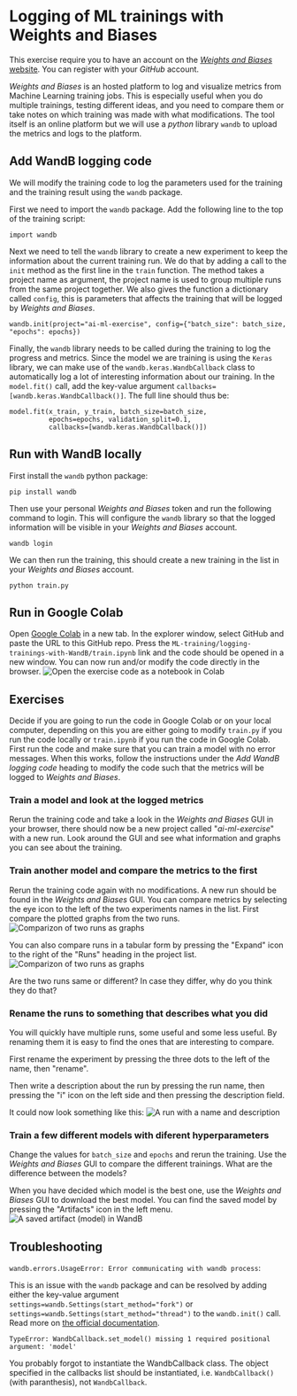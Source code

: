 # Logging of ML trainings with Weights and Biases

This exercise require you to have an account on the [*Weights and Biases* website](https://wandb.ai). You can register with your *GitHub* account.

*Weights and Biases* is an hosted platform to log and visualize metrics from Machine Learning training jobs. This is especially useful when you do multiple trainings, testing different ideas, and you need to compare them or take notes on which training was made with what modifications. The tool itself is an online platform but we will use a *python* library `wandb` to upload the metrics and logs to the platform.

## Add WandB logging code
We will modify the training code to log the parameters used for the training and the training result using the `wandb` package.

First we need to import the `wandb` package. Add the following line to the top of the training script:
```
import wandb
```

Next we need to tell the `wandb` library to create a new experiment to keep the information about the current training run. We do that by adding a call to the `init` method as the first line in the `train` function. The method takes a project name as argument, the project name is used to group multiple runs from the same project together. We also gives the function a dictionary called `config`, this is parameters that affects the training that will be logged by *Weights and Biases*.
```
wandb.init(project="ai-ml-exercise", config={"batch_size": batch_size, "epochs": epochs})
```

Finally, the `wandb` library needs to be called during the training to log the progress and metrics. Since the model we are training is using the `Keras` library, we can make use of the `wandb.keras.WandbCallback` class to automatically log a lot of interesting information about our training. In the `model.fit()` call, add the key-value argument `callbacks=[wandb.keras.WandbCallback()]`. The full line should thus be:
```
model.fit(x_train, y_train, batch_size=batch_size,
          epochs=epochs, validation_split=0.1,
          callbacks=[wandb.keras.WandbCallback()])
```

## Run with WandB locally
First install the `wandb` python package:
```
pip install wandb
```

Then use your personal *Weights and Biases* token and run the following command to login. This will configure the `wandb` library so that the logged information will be visible in your *Weights and Biases* account.
```
wandb login
```

We can then run the training, this should create a new training in the list in your *Weights and Biases* account.
```
python train.py
```

## Run in Google Colab
Open [Google Colab](https://colab.research.google.com/) in a new tab. In the explorer window, select GitHub and paste the URL to this GitHub repo. Press the `ML-training/logging-trainings-with-WandB/train.ipynb` link and the code should be opened in a new window. You can now run and/or modify the code directly in the browser.
![Open the exercise code as a notebook in Colab](images/colab-code.png)

## Exercises
Decide if you are going to run the code in Google Colab or on your local computer, depending on this you are either going to modify `train.py` if you run the code locally or `train.ipynb` if you run the code in Google Colab. First run the code and make sure that you can train a model with no error messages. When this works, follow the instructions under the *Add WandB logging code* heading to modify the code such that the metrics will be logged to *Weights and Biases*.

### Train a model and look at the logged metrics
Rerun the training code and take a look in the *Weights and Biases* GUI in your browser, there should now be a new project called "*ai-ml-exercise*" with a new run. Look around the GUI and see what information and graphs you can see about the training.

### Train another model and compare the metrics to the first
Rerun the training code again with no modifications. A new run should be found in the *Weights and Biases* GUI. You can compare metrics by selecting the eye icon to the left of the two experiments names in the list. First compare the plotted graphs from the two runs.
![Comparizon of two runs as graphs](images/wandb-compare.png)

You can also compare runs in a tabular form by pressing the "Expand" icon to the right of the "Runs" heading in the project list.
![Comparizon of two runs as graphs](images/wandb-table.png)

Are the two runs same or different? In case they differ, why do you think they do that?

### Rename the runs to something that describes what you did
You will quickly have multiple runs, some useful and some less useful. By renaming them it is easy to find the ones that are interesting to compare.

First rename the experiment by pressing the three dots to the left of the name, then "rename".

Then write a description about the run by pressing the run name, then pressing the "i" icon on the left side and then pressing the description field.

It could now look something like this:
![A run with a name and description](images/wandb-description.png)

### Train a few different models with diferent hyperparameters
Change the values for `batch_size` and `epochs` and rerun the training. Use the *Weights and Biases* GUI to compare the different trainings. What are the difference between the models?

When you have decided which model is the best one, use the *Weights and Biases* GUI to download the best model. You can find the saved model by pressing the "Artifacts" icon in the left menu.
![A saved artifact (model) in WandB](images/wandb-artifact.png)

## Troubleshooting

`wandb.errors.UsageError: Error communicating with wandb process`:

This is an issue with the `wandb` package and can be resolved by adding either the key-value argument `settings=wandb.Settings(start_method="fork")` or `settings=wandb.Settings(start_method="thread")` to the `wandb.init()` call. Read more on [the official documentation](https://docs.wandb.ai/guides/track/launch).


`TypeError: WandbCallback.set_model() missing 1 required positional argument: 'model'`

You probably forgot to instantiate the WandbCallback class. The object specified in the callbacks list should be instantiated, i.e. `WandbCallback()` (with paranthesis), not `WandbCallback`.
